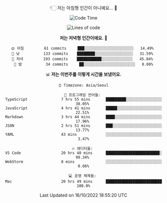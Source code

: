 <div align='center'>
 
👇🏻 저는 아침형 인간이 아니예요... 🙊
 
<!--START_SECTION:waka-->
![Code Time](http://img.shields.io/badge/Code%20Time-1%2C971%20hrs%2036%20mins-blue)

![Lines of code](https://img.shields.io/badge/%EC%A0%80%EB%8A%94%20%EC%97%AC%ED%83%9C%EA%B9%8C%EC%A7%80%20-299%20Thousand%20%EC%A4%84%EC%9D%98%20%EC%BD%94%EB%93%9C%EB%A5%BC%20%EC%9E%91%EC%84%B1%ED%96%88%EC%96%B4%EC%9A%94.-blue)

**저는 저녁형 인간이에요. 🦉** 

```text
🌞 아침         61 commits     ███░░░░░░░░░░░░░░░░░░░░░░   14.49% 
🌆 낮　         133 commits    ████████░░░░░░░░░░░░░░░░░   31.59% 
🌃 저녁         193 commits    ███████████░░░░░░░░░░░░░░   45.84% 
🌙 밤　         34 commits     ██░░░░░░░░░░░░░░░░░░░░░░░   8.08%

```


📊 **저는 이번주를 이렇게 시간을 보냈어요.** 

```text
⌚︎ Timezone: Asia/Seoul

💬 프로그래밍 언어들: 
TypeScript               7 hrs 55 mins       █████████░░░░░░░░░░░░░░░░   38.05% 
JavaScript               4 hrs 41 mins       █████░░░░░░░░░░░░░░░░░░░░   22.51% 
Markdown                 3 hrs 44 mins       ████░░░░░░░░░░░░░░░░░░░░░   17.96% 
JSON                     2 hrs 51 mins       ███░░░░░░░░░░░░░░░░░░░░░░   13.77% 
YAML                     43 mins             ░░░░░░░░░░░░░░░░░░░░░░░░░   3.47%

🔥 에디터들: 
VS Code                  20 hrs 40 mins      ████████████████████████░   99.34% 
WebStorm                 8 mins              ░░░░░░░░░░░░░░░░░░░░░░░░░   0.66%

💻 운영 체제들: 
Mac                      20 hrs 49 mins      █████████████████████████   100.0%

```


 Last Updated on 16/10/2022 18:55:20 UTC
<!--END_SECTION:waka-->
 </div>
<!---
Emewjin/Emewjin is a ✨ special ✨ repository because its `README.md` (this file) appears on your GitHub profile.
You can click the Preview link to take a look at your changes.
--->
